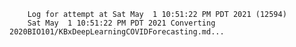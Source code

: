         Log for attempt at Sat May  1 10:51:22 PM PDT 2021 (12594)
        Sat May  1 10:51:22 PM PDT 2021 Converting 2020BIO101/KBxDeepLearningCOVIDForecasting.md...
